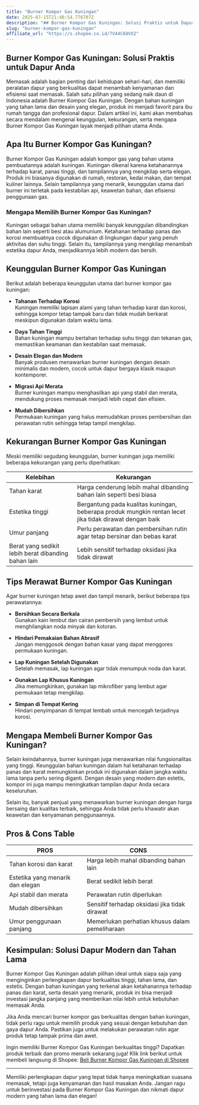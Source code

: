 ```yaml
---
title: "Burner Kompor Gas Kuningan"
date: 2025-07-15T21:48:54.776707Z
description: "## Burner Kompor Gas Kuningan: Solusi Praktis untuk Dapur Anda..."
slug: "burner-kompor-gas-kuningan"
affiliate_url: "https://s.shopee.co.id/7V44C68VX2"
---
```

## Burner Kompor Gas Kuningan: Solusi Praktis untuk Dapur Anda

Memasak adalah bagian penting dari kehidupan sehari-hari, dan memiliki peralatan dapur yang berkualitas dapat menambah kenyamanan dan efisiensi saat memasak. Salah satu pilihan yang sedang naik daun di Indonesia adalah Burner Kompor Gas Kuningan. Dengan bahan kuningan yang tahan lama dan desain yang elegan, produk ini menjadi favorit para ibu rumah tangga dan profesional dapur. Dalam artikel ini, kami akan membahas secara mendalam mengenai keunggulan, kekurangan, serta mengapa Burner Kompor Gas Kuningan layak menjadi pilihan utama Anda.

## Apa Itu Burner Kompor Gas Kuningan?

Burner Kompor Gas Kuningan adalah kompor gas yang bahan utama pembuatannya adalah kuningan. Kuningan dikenal karena ketahanannya terhadap karat, panas tinggi, dan tampilannya yang mengkilap serta elegan. Produk ini biasanya digunakan di rumah, restoran, kedai makan, dan tempat kuliner lainnya. Selain tampilannya yang menarik, keunggulan utama dari burner ini terletak pada kestabilan api, keawetan bahan, dan efisiensi penggunaan gas.

### Mengapa Memilih Burner Kompor Gas Kuningan?

Kuningan sebagai bahan utama memiliki banyak keunggulan dibandingkan bahan lain seperti besi atau alumunium. Ketahanan terhadap panas dan korosi membuatnya cocok digunakan di lingkungan dapur yang penuh aktivitas dan suhu tinggi. Selain itu, tampilannya yang mengkilap menambah estetika dapur Anda, menjadikannya lebih modern dan bersih.

## Keunggulan Burner Kompor Gas Kuningan

Berikut adalah beberapa keunggulan utama dari burner kompor gas kuningan:

- **Tahanan Terhadap Korosi**  
  Kuningan memiliki lapisan alami yang tahan terhadap karat dan korosi, sehingga kompor tetap tampak baru dan tidak mudah berkarat meskipun digunakan dalam waktu lama.

- **Daya Tahan Tinggi**  
  Bahan kuningan mampu bertahan terhadap suhu tinggi dan tekanan gas, memastikan keamanan dan kestabilan saat memasak.

- **Desain Elegan dan Modern**  
  Banyak produsen menawarkan burner kuningan dengan desain minimalis dan modern, cocok untuk dapur bergaya klasik maupun kontemporer.

- **Migrasi Api Merata**  
  Burner kuningan mampu menghasilkan api yang stabil dan merata, mendukung proses memasak menjadi lebih cepat dan efisien.

- **Mudah Dibersihkan**  
  Permukaan kuningan yang halus memudahkan proses pembersihan dan perawatan rutin sehingga tetap tampil mengkilap.

## Kekurangan Burner Kompor Gas Kuningan

Meski memiliki segudang keunggulan, burner kuningan juga memiliki beberapa kekurangan yang perlu diperhatikan:

| Kelebihan | Kekurangan |
| --- | --- |
| Tahan karat | Harga cenderung lebih mahal dibanding bahan lain seperti besi biasa |
| Estetika tinggi | Bergantung pada kualitas kuningan, beberapa produk mungkin rentan lecet jika tidak dirawat dengan baik |
| Umur panjang | Perlu perawatan dan pembersihan rutin agar tetap bersinar dan bebas karat | 
| Berat yang sedikit lebih berat dibanding bahan lain | Lebih sensitif terhadap oksidasi jika tidak dirawat |

## Tips Merawat Burner Kompor Gas Kuningan

Agar burner kuningan tetap awet dan tampil menarik, berikut beberapa tips perawatannya:

- **Bersihkan Secara Berkala**  
  Gunakan kain lembut dan cairan pembersih yang lembut untuk menghilangkan noda minyak dan kotoran.

- **Hindari Pemakaian Bahan Abrasif**  
  Jangan menggosok dengan bahan kasar yang dapat menggores permukaan kuningan.

- **Lap Kuningan Setelah Digunakan**  
  Setelah memasak, lap kuningan agar tidak menumpuk noda dan karat.

- **Gunakan Lap Khusus Kuningan**  
  Jika memungkinkan, gunakan lap mikrofiber yang lembut agar permukaan tetap mengkilap.

- **Simpan di Tempat Kering**  
  Hindari penyimpanan di tempat lembab untuk mencegah terjadinya korosi.

## Mengapa Membeli Burner Kompor Gas Kuningan?

Selain keindahannya, burner kuningan juga menawarkan nilai fungsionalitas yang tinggi. Keunggulan bahan kuningan dalam hal ketahanan terhadap panas dan karat memungkinkan produk ini digunakan dalam jangka waktu lama tanpa perlu sering diganti. Dengan desain yang modern dan estetis, kompor ini juga mampu meningkatkan tampilan dapur Anda secara keseluruhan.

Selain itu, banyak penjual yang menawarkan burner kuningan dengan harga bersaing dan kualitas terbaik, sehingga Anda tidak perlu khawatir akan keawetan dan kenyamanan penggunaannya.

## Pros & Cons Table

| **PROS** | **CONS** |
| --- | --- |
| Tahan korosi dan karat | Harga lebih mahal dibanding bahan lain |
| Estetika yang menarik dan elegan | Berat sedikit lebih berat |
| Api stabil dan merata | Perawatan rutin diperlukan |
| Mudah dibersihkan | Sensitif terhadap oksidasi jika tidak dirawat |
| Umur penggunaan panjang | Memerlukan perhatian khusus dalam pemeliharaan |


## Kesimpulan: Solusi Dapur Modern dan Tahan Lama

Burner Kompor Gas Kuningan adalah pilihan ideal untuk siapa saja yang menginginkan perlengkapan dapur berkualitas tinggi, tahan lama, dan estetis. Dengan bahan kuningan yang terkenal akan ketahanannya terhadap panas dan karat, serta desain yang menarik, produk ini bisa menjadi investasi jangka panjang yang memberikan nilai lebih untuk kebutuhan memasak Anda.

Jika Anda mencari burner kompor gas berkualitas dengan bahan kuningan, tidak perlu ragu untuk memilih produk yang sesuai dengan kebutuhan dan gaya dapur Anda. Pastikan juga untuk melakukan perawatan rutin agar produk tetap tampak prima dan awet.

Ingin memiliki Burner Kompor Gas Kuningan berkualitas tinggi? Dapatkan produk terbaik dan promo menarik sekarang juga! Klik link berikut untuk membeli langsung di Shopee: [Beli Burner Kompor Gas Kuningan di Shopee](https://s.shopee.co.id/7V44C68VX2)

---

Memiliki perlengkapan dapur yang tepat tidak hanya meningkatkan suasana memasak, tetapi juga kenyamanan dan hasil masakan Anda. Jangan ragu untuk berinvestasi pada Burner Kompor Gas Kuningan dan nikmati dapur modern yang tahan lama dan elegan!
